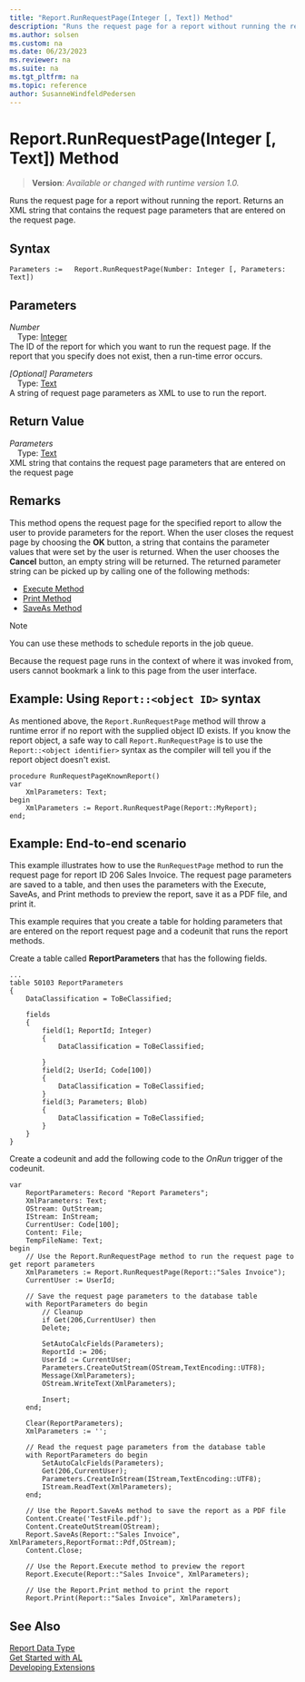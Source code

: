 ```yaml
---
title: "Report.RunRequestPage(Integer [, Text]) Method"
description: "Runs the request page for a report without running the report."
ms.author: solsen
ms.custom: na
ms.date: 06/23/2023
ms.reviewer: na
ms.suite: na
ms.tgt_pltfrm: na
ms.topic: reference
author: SusanneWindfeldPedersen
---
```

[//]: # (START>DO_NOT_EDIT)
[//]: # (IMPORTANT:Do not edit any of the content between here and the END>DO_NOT_EDIT.)
[//]: # (Any modifications should be made in the .xml files in the ModernDev repo.)
# Report.RunRequestPage(Integer [, Text]) Method
> **Version**: _Available or changed with runtime version 1.0._

Runs the request page for a report without running the report. Returns an XML string that contains the request page parameters that are entered on the request page.


## Syntax
```AL
Parameters :=   Report.RunRequestPage(Number: Integer [, Parameters: Text])
```
## Parameters
*Number*  
&emsp;Type: [Integer](../integer/integer-data-type.md)  
The ID of the report for which you want to run the request page. If the report that you specify does not exist, then a run-time error occurs.  

*[Optional] Parameters*  
&emsp;Type: [Text](../text/text-data-type.md)  
A string of request page parameters as XML to use to run the report.  


## Return Value
*Parameters*  
&emsp;Type: [Text](../text/text-data-type.md)  
XML string that contains the request page parameters that are entered on the request page


[//]: # (IMPORTANT: END>DO_NOT_EDIT)

## Remarks  

This method opens the request page for the specified report to allow the user to provide parameters for the report. When the user closes the request page by choosing the **OK** button, a string that contains the parameter values that were set by the user is returned. When the user chooses the **Cancel** button, an empty string will be returned. The returned parameter string can be picked up by calling one of the following methods:  

- [Execute Method](../report/report-execute-method.md)  
- [Print Method](../report/report-print-method.md)  
- [SaveAs Method](../report/report-saveas-method.md)  

> [!NOTE]  
> You can use these methods to schedule reports in the job queue.  

Because the request page runs in the context of where it was invoked from, users cannot bookmark a link to this page from the user interface.  

## Example: Using `Report::<object ID>` syntax
As mentioned above, the `Report.RunRequestPage` method will throw a runtime error if no report with the supplied object ID exists. If you know the report object, a safe way to call `Report.RunRequestPage` is to use the `Report::<object identifier>` syntax as the compiler will tell you if the report object doesn't exist.  

```AL
procedure RunRequestPageKnownReport()
var
    XmlParameters: Text;
begin
    XmlParameters := Report.RunRequestPage(Report::MyReport);
end;
```

## Example: End-to-end scenario

This example illustrates how to use the `RunRequestPage` method to run the request page for report ID 206 Sales Invoice. The request page parameters are saved to a table, and then uses the parameters with the Execute, SaveAs, and Print methods to preview the report, save it as a PDF file, and print it.  

This example requires that you create a table for holding parameters that are entered on the report request page and a codeunit that runs the report methods.  

Create a table called **ReportParameters** that has the following fields.  

```al
...
table 50103 ReportParameters
{
    DataClassification = ToBeClassified;

    fields
    {
        field(1; ReportId; Integer)
        {
            DataClassification = ToBeClassified;

        }
        field(2; UserId; Code[100])
        {
            DataClassification = ToBeClassified;
        }
        field(3; Parameters; Blob)
        {
            DataClassification = ToBeClassified;
        }
    }
}
``` 

Create a codeunit and add the following code to the *OnRun* trigger of the codeunit.  

```al
var
    ReportParameters: Record "Report Parameters";
    XmlParameters: Text;
    OStream: OutStream;
    IStream: InStream;
    CurrentUser: Code[100];
    Content: File;
    TempFileName: Text;
begin
    // Use the Report.RunRequestPage method to run the request page to get report parameters  
    XmlParameters := Report.RunRequestPage(Report::"Sales Invoice");  
    CurrentUser := UserId;  
    
    // Save the request page parameters to the database table  
    with ReportParameters do begin  
        // Cleanup  
        if Get(206,CurrentUser) then  
        Delete;  
    
        SetAutoCalcFields(Parameters);  
        ReportId := 206;  
        UserId := CurrentUser;  
        Parameters.CreateOutStream(OStream,TextEncoding::UTF8);  
        Message(XmlParameters);  
        OStream.WriteText(XmlParameters);  
    
        Insert;  
    end;  
    
    Clear(ReportParameters);  
    XmlParameters := '';  
    
    // Read the request page parameters from the database table  
    with ReportParameters do begin  
        SetAutoCalcFields(Parameters);  
        Get(206,CurrentUser);  
        Parameters.CreateInStream(IStream,TextEncoding::UTF8);  
        IStream.ReadText(XmlParameters);  
    end;  
    
    // Use the Report.SaveAs method to save the report as a PDF file  
    Content.Create('TestFile.pdf');  
    Content.CreateOutStream(OStream);  
    Report.SaveAs(Report::"Sales Invoice", XmlParameters,ReportFormat::Pdf,OStream);  
    Content.Close;  
    
    // Use the Report.Execute method to preview the report  
    Report.Execute(Report::"Sales Invoice", XmlParameters);  
    
    // Use the Report.Print method to print the report  
    Report.Print(Report::"Sales Invoice", XmlParameters);  

```  


## See Also
[Report Data Type](report-data-type.md)  
[Get Started with AL](../../devenv-get-started.md)  
[Developing Extensions](../../devenv-dev-overview.md)
